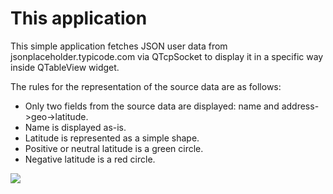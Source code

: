 # This application
This simple application fetches JSON user data from jsonplaceholder.typicode.com via QTcpSocket to display it in a specific way inside QTableView widget.

The rules for the representation of the source data are as follows:
- Only two fields from the source data are displayed: name and address->geo->latitude.
- Name is displayed as-is.
- Latitude is represented as a simple shape.
- Positive or neutral latitude is a green circle.
- Negative latitude is a red circle.

<img src="demo.png">
